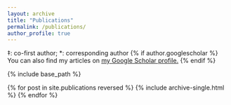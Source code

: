 ```yaml
---
layout: archive
title: "Publications"
permalink: /publications/
author_profile: true
---
```

&Dagger;: co-first author; *: corresponding author
{% if author.googlescholar %}
  You can also find my articles on <u><a href="{{author.googlescholar}}">my Google Scholar profile</a>.</u>
{% endif %}

{% include base_path %}

{% for post in site.publications reversed %}
  {% include archive-single.html %}
{% endfor %}
